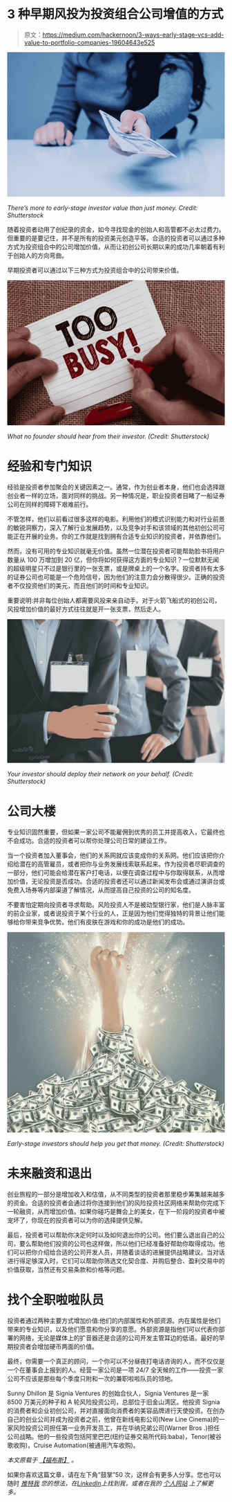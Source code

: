 # 3 种早期风投为投资组合公司增值的方式

> 原文：<https://medium.com/hackernoon/3-ways-early-stage-vcs-add-value-to-portfolio-companies-19604643e525>

![](img/231c61a103e4979e0162546cb26ffe5d.png)

*There’s more to early-stage investor value than just money. Credit: Shutterstock*

随着投资者动用了创纪录的资金，如今寻找现金的创始人和高管都不必太过费力。但重要的是要记住，并不是所有的投资美元创造平等。合适的投资者可以通过多种方式为投资组合中的公司增加价值，从而让初创公司长期以来的成功几率朝着有利于创始人的方向弯曲。

早期投资者可以通过以下三种方式为投资组合中的公司带来价值。

![](img/f0929f17a8aeba9b957efb1a9b4d7295.png)

*What no founder should hear from their investor. (Credit: Shutterstock)*

# 经验和专门知识

经验是投资者参加聚会的关键因素之一。通常，作为创业者本身，他们也会选择跟创业者一样的立场，面对同样的挑战。另一种情况是，职业投资者目睹了一船证券公司在同样的障碍下艰难前行。

不管怎样，他们以前看过很多这样的电影。利用他们的模式识别能力和对行业前景的敏锐洞察力，深入了解行业发展趋势，以及竞争对手和该领域的其他初创公司可能正在开展的业务。你的工作就是找到拥有合适专业知识的投资者，并依靠他们。

然而，没有可用的专业知识就毫无价值。虽然一位潜在投资者可能帮助脸书将用户数量从 100 万增加到 20 亿，但你将如何获得这方面的专业知识？一位默默无闻的超级明星只不过是银行里的一张支票，或是牌桌上的一个名字。投资者持有太多的证券公司也可能是一个危险信号，因为他们的注意力会分散得很少。正确的投资者不仅投资他们的美元，而且他们的时间和专业知识。

重要说明:并非每位创始人都需要风投来亲自动手。对于火箭飞船式的初创公司，风投增加价值的最好方式往往就是开一张支票，然后走人。

![](img/7b01b6401e55713d30d009dd6e146387.png)

*Your investor should deploy their network on your behalf. (Credit: Shutterstock)*

# 公司大楼

专业知识固然重要，但如果一家公司不能雇佣到优秀的员工并提高收入，它最终也不会成功。合适的投资者可以帮你处理公司日常的建设工作。

当一个投资者加入董事会，他们的关系网就应该变成你的关系网。他们应该把你介绍给潜在的高管雇员，或者把你与业务发展线索联系起来。作为投资者尽职调查的一部分，他们可能会给潜在客户打电话，以便在调查过程中与你取得联系，从而增加价值，无论投资是否成功。合适的投资者还可以通过新闻发布会或通过演讲台或免费入场券等内部渠道了解情况，从而提高自己投资的公司的知名度。

不要害怕定期向投资者寻求帮助。风险投资人不是被动型银行家，他们是人脉丰富的前企业家，或者说投资于某个行业的人，正是因为他们觉得独特的背景让他们能够给你带来竞争优势。他们有皮肤在游戏和你的成功是他们的成功。

![](img/310c85d4f80430a77cf75582d990c030.png)

*Early-stage investors should help you get that money. (Credit: Shutterstock)*

# 未来融资和退出

创业旅程的一部分是增加收入和估值，从不同类型的投资者那里稳步筹集越来越多的资金。合适的投资者会通过将你连接到他们的风险投资社区网络来帮助你完成下一轮融资，从而增加价值。如果你碰巧是舞会上的美女，在下一阶段的投资者中被宠坏了，你现在的投资者可以为你的选择提供见解。

最后，投资者可以帮助你决定何时以及如何退出你的公司。他们要么退出自己的公司，要么帮助他们投资的公司也这样做，所以他们已经准备好帮助你取得成功。他们可以把你介绍给合适的公司开发人员，并随着谈话的进展提供战略建议。当对话进行得足够深入时，它们可以帮助你筛选文化契合度、并购后整合、盈利交易中的价值获取，当然还有交易条款和价格等问题。

# 找个全职啦啦队员

投资者通过两种主要方式增加价值:他们的内部属性和外部资源。内在属性是他们带来的专业知识，以及他们愿意和你分享的意愿。外部资源是指他们可以代表你部署的网络，无论是媒体上的扩音器还是合适的公司开发主管耳边的低语。最好的早期投资者会增加硬币两面的价值。

最终，你需要一个真正的顾问，一个你可以不分昼夜打电话咨询的人，而不仅仅是一个在董事会上报到的人。经营一家公司是一项 24/7 全天候的工作——投资一家公司不应该是那些每个季度只附和一次的兼职啦啦队员的领地。

Sunny Dhillon 是 Signia Ventures 的创始合伙人，Signia Ventures 是一家 8500 万美元的种子和 A 轮风险投资公司，总部位于旧金山湾区。他投资 Signia 的消费者和企业初创公司，并对直接面向消费者的美容品牌进行天使投资。在创办自己的创业公司并成为投资者之前，他曾在新线电影公司(New Line Cinema)的一家风险投资公司担任第一业务开发员工，并在华纳兄弟公司(Warner Bros .)担任公司战略。他的一些投资包括阿里巴巴(纽约证券交易所代码:baba)，Tenor(被谷歌收购)，Cruise Automation(被通用汽车收购)。

*本文原载于* [*【福布斯】*](https://www.forbes.com/sites/valleyvoices/2018/08/21/3-ways-early-stage-vcs-add-value-to-portfolio-cos/#32825f0b475e) *。*

如果你喜欢这篇文章，请在左下角“鼓掌”50 次，这样会有更多人分享。您也可以随时 [*推特我*](https://twitter.com/sundhillon?lang=en) *您的想法，在*[*LinkedIn*](https://www.linkedin.com/in/sundhillon/)*上找到我，或者在我的* [*个人网站*](https://www.sunnydhillon.co/) *上了解更多。*